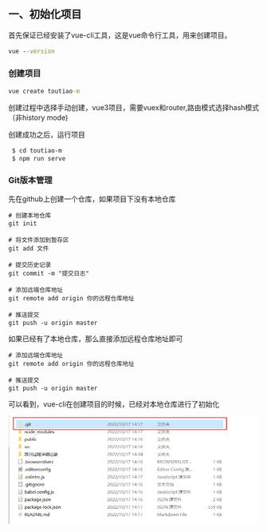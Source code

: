 ## 一、初始化项目

首先保证已经安装了vue-cli工具，这是vue命令行工具，用来创建项目。

```cmd
vue --version
```

 ### 创建项目

```cmd
vue create toutiao-m
```

创建过程中选择手动创建，vue3项目，需要vuex和router,路由模式选择hash模式（非history mode)

创建成功之后，运行项目

```shell
 $ cd toutiao-m
 $ npm run serve
```

### Git版本管理

先在github上创建一个仓库，如果项目下没有本地仓库

```
# 创建本地仓库
git init

# 将文件添加到暂存区
git add 文件

# 提交历史记录
git commit -m "提交日志"

# 添加远端仓库地址
git remote add origin 你的远程仓库地址

# 推送提交
git push -u origin master
```

如果已经有了本地仓库，那么直接添加远程仓库地址即可

```
# 添加远端仓库地址
git remote add origin 你的远程仓库地址

# 推送提交
git push -u origin master
```

可以看到，vue-cli在创建项目的时候，已经对本地仓库进行了初始化

![image-20221017143550751](assets/image-20221017143550751.png)